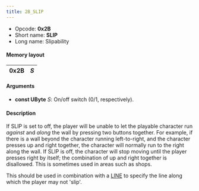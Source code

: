 ```yaml
---
title: 2B_SLIP
---
```


- Opcode: **0x2B**
- Short name: **SLIP**
- Long name: Slipability

#### Memory layout

| 0x2B | *S* |
|------|-----|

#### Arguments

- **const UByte** *S*: On/off switch (0/1, respectively).

#### Description

If SLIP is set to off, the player will be unable to let the playable character run *against* and *along* the wall by pressing two buttons together. For example, if there is a wall beyond the character running left-to-right, and the character presses up and right together, the character will normally run to the right along the wall. If SLIP is off, the character will stop moving until the player presses right by itself; the combination of up and right together is disallowed. This is sometimes used in areas such as shops.

This should be used in combination with a [LINE](D0_LINE.md) to specify the line along which the player may not 'slip'.
